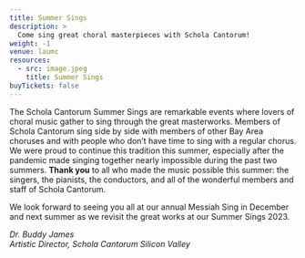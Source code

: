 ```yaml
---
title: Summer Sings
description: >
  Come sing great choral masterpieces with Schola Cantorum!
weight: -1
venue: laumc
resources:
  - src: image.jpeg
    title: Summer Sings
buyTickets: false
---
```


The Schola Cantorum Summer Sings are remarkable events where lovers of choral music gather to sing through the great masterworks. 
Members of Schola Cantorum sing side by side with members of other Bay Area choruses and with people who don&rsquo;t have time to sing with a regular chorus. 
We were proud to continue this tradition this summer, especially after the pandemic made singing together nearly impossible during the past two summers.
**Thank you** to all who made the music possible this summer: the singers, the pianists, the conductors, 
and all of the wonderful members and staff of Schola Cantorum.

We look forward to seeing you all at our annual Messiah Sing in December and next summer as we revisit the great works at our Summer Sings 2023.

_Dr. Buddy James<br>
Artistic Director, Schola Cantorum Silicon Valley_
